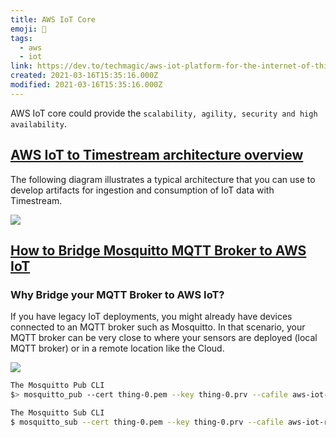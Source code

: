```yaml
---
title: AWS IoT Core
emoji: 📝
tags:
  - aws
  - iot
link: https://dev.to/techmagic/aws-iot-platform-for-the-internet-of-things-benefits-examples-5fb0
created: 2021-03-16T15:35:16.000Z
modified: 2021-03-16T15:35:16.000Z
---
```


AWS IoT core could provide the `scalability, agility, security and high availability`.

## [AWS IoT to Timestream architecture overview](https://aws.amazon.com/blogs/database/patterns-for-aws-iot-time-series-data-ingestion-with-amazon-timestream/)

The following diagram illustrates a typical architecture that you can use to develop artifacts for ingestion and consumption of IoT data with Timestream.

![](https://d2908q01vomqb2.cloudfront.net/b6692ea5df920cad691c20319a6fffd7a4a766b8/2021/01/31/DBBLOG-1354-1.jpg)

## [How to Bridge Mosquitto MQTT Broker to AWS IoT](https://aws.amazon.com/blogs/iot/how-to-bridge-mosquitto-mqtt-broker-to-aws-iot/)

### Why Bridge your MQTT Broker to AWS IoT?

If you have legacy IoT deployments, you might already have devices connected to an MQTT broker such as Mosquitto. In that scenario, your MQTT broker can be very close to where your sensors are deployed (local MQTT broker) or in a remote location like the Cloud.

![](https://d2908q01vomqb2.cloudfront.net/f6e1126cedebf23e1463aee73f9df08783640400/2020/05/04/Schema-How-to-bridge-Mosquitto-to-AWS-IoT-Core.png)

```sh
The Mosquitto Pub CLI
$> mosquitto_pub --cert thing-0.pem --key thing-0.prv --cafile aws-iot-rootCA.crt -h XXXXXXXXYYYYY.iot.us-west-2.amazonaws.com -p 8883 -t 'test/thing' -m "Hello from Mosquitto"

The Mosquitto Sub CLI
$ mosquitto_sub --cert thing-0.pem --key thing-0.prv --cafile aws-iot-rootCA.crt -h XXXXXXXXYYYYY.iot.us-west-2.amazonaws.com -p 8883 -t 'test/+'
```
